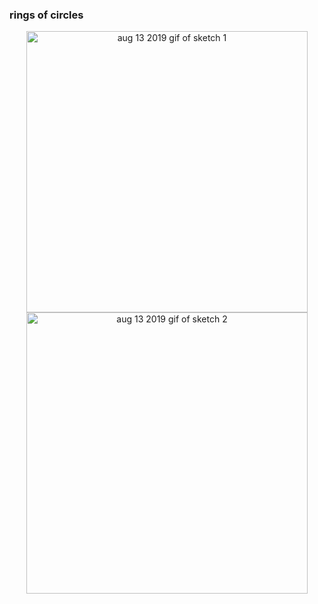 <h3>rings of circles</h3>
<p align="center">
	<img src="https://github.com/krismadden/ABC-Always-Be-Coding/blob/master/2019/2019:08/2019:08:13/2019-08-13_1.gif?raw=true" width="450" alt="aug 13 2019 gif of sketch 1">
  <br>
  <img src="https://github.com/krismadden/ABC-Always-Be-Coding/blob/master/2019/2019:08/2019:08:13/2019-08-13_2.gif?raw=true" width="450" alt="aug 13 2019 gif of sketch 2">
  <br>
</p>
